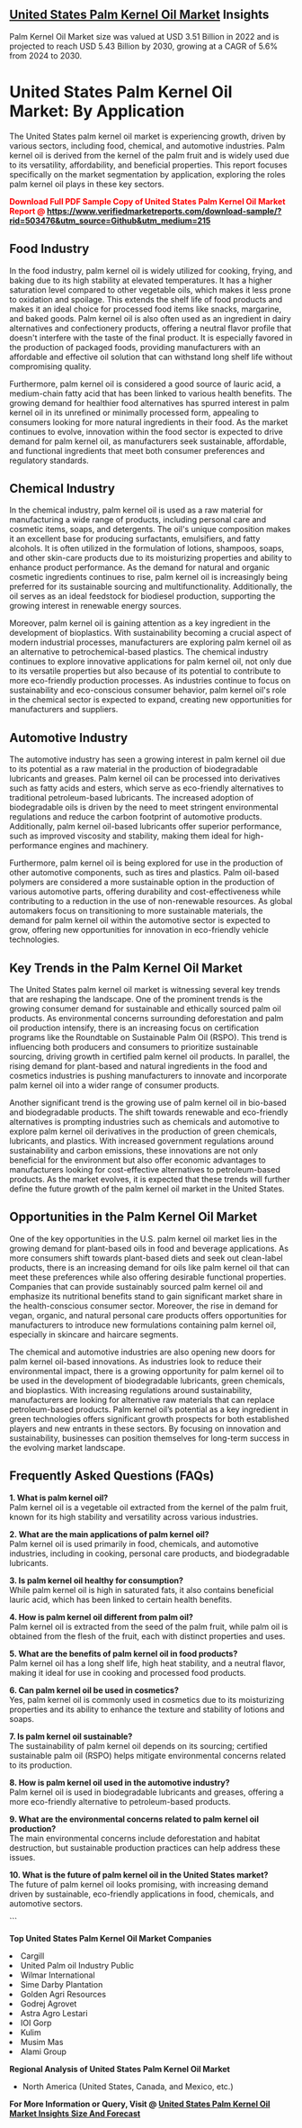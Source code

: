 <h2><a href="https://www.verifiedmarketreports.com/download-sample/?rid=503476&amp;utm_source=Github&amp;utm_medium=215" target="_blank">United States Palm Kernel Oil Market</a> Insights</h2><p>Palm Kernel Oil Market size was valued at USD 3.51 Billion in 2022 and is projected to reach USD 5.43 Billion by 2030, growing at a CAGR of 5.6% from 2024 to 2030.</p><p><h1>United States Palm Kernel Oil Market: By Application</h1><p>The United States palm kernel oil market is experiencing growth, driven by various sectors, including food, chemical, and automotive industries. Palm kernel oil is derived from the kernel of the palm fruit and is widely used due to its versatility, affordability, and beneficial properties. This report focuses specifically on the market segmentation by application, exploring the roles palm kernel oil plays in these key sectors. <strong><p><span class=""><span style="color: #ff0000;"><strong>Download Full PDF Sample Copy of United States Palm Kernel Oil Market Report</strong> @ </span><a href="https://www.verifiedmarketreports.com/download-sample/?rid=503476&amp;utm_source=Github&amp;utm_medium=215" target="_blank">https://www.verifiedmarketreports.com/download-sample/?rid=503476&amp;utm_source=Github&amp;utm_medium=215</a></span></p></strong></p><h2>Food Industry</h2><p>In the food industry, palm kernel oil is widely utilized for cooking, frying, and baking due to its high stability at elevated temperatures. It has a higher saturation level compared to other vegetable oils, which makes it less prone to oxidation and spoilage. This extends the shelf life of food products and makes it an ideal choice for processed food items like snacks, margarine, and baked goods. Palm kernel oil is also often used as an ingredient in dairy alternatives and confectionery products, offering a neutral flavor profile that doesn't interfere with the taste of the final product. It is especially favored in the production of packaged foods, providing manufacturers with an affordable and effective oil solution that can withstand long shelf life without compromising quality. <p>Furthermore, palm kernel oil is considered a good source of lauric acid, a medium-chain fatty acid that has been linked to various health benefits. The growing demand for healthier food alternatives has spurred interest in palm kernel oil in its unrefined or minimally processed form, appealing to consumers looking for more natural ingredients in their food. As the market continues to evolve, innovation within the food sector is expected to drive demand for palm kernel oil, as manufacturers seek sustainable, affordable, and functional ingredients that meet both consumer preferences and regulatory standards.</p><h2>Chemical Industry</h2><p>In the chemical industry, palm kernel oil is used as a raw material for manufacturing a wide range of products, including personal care and cosmetic items, soaps, and detergents. The oil's unique composition makes it an excellent base for producing surfactants, emulsifiers, and fatty alcohols. It is often utilized in the formulation of lotions, shampoos, soaps, and other skin-care products due to its moisturizing properties and ability to enhance product performance. As the demand for natural and organic cosmetic ingredients continues to rise, palm kernel oil is increasingly being preferred for its sustainable sourcing and multifunctionality. Additionally, the oil serves as an ideal feedstock for biodiesel production, supporting the growing interest in renewable energy sources. <p>Moreover, palm kernel oil is gaining attention as a key ingredient in the development of bioplastics. With sustainability becoming a crucial aspect of modern industrial processes, manufacturers are exploring palm kernel oil as an alternative to petrochemical-based plastics. The chemical industry continues to explore innovative applications for palm kernel oil, not only due to its versatile properties but also because of its potential to contribute to more eco-friendly production processes. As industries continue to focus on sustainability and eco-conscious consumer behavior, palm kernel oil's role in the chemical sector is expected to expand, creating new opportunities for manufacturers and suppliers.</p><h2>Automotive Industry</h2><p>The automotive industry has seen a growing interest in palm kernel oil due to its potential as a raw material in the production of biodegradable lubricants and greases. Palm kernel oil can be processed into derivatives such as fatty acids and esters, which serve as eco-friendly alternatives to traditional petroleum-based lubricants. The increased adoption of biodegradable oils is driven by the need to meet stringent environmental regulations and reduce the carbon footprint of automotive products. Additionally, palm kernel oil-based lubricants offer superior performance, such as improved viscosity and stability, making them ideal for high-performance engines and machinery. <p>Furthermore, palm kernel oil is being explored for use in the production of other automotive components, such as tires and plastics. Palm oil-based polymers are considered a more sustainable option in the production of various automotive parts, offering durability and cost-effectiveness while contributing to a reduction in the use of non-renewable resources. As global automakers focus on transitioning to more sustainable materials, the demand for palm kernel oil within the automotive sector is expected to grow, offering new opportunities for innovation in eco-friendly vehicle technologies.</p><h2>Key Trends in the Palm Kernel Oil Market</h2><p>The United States palm kernel oil market is witnessing several key trends that are reshaping the landscape. One of the prominent trends is the growing consumer demand for sustainable and ethically sourced palm oil products. As environmental concerns surrounding deforestation and palm oil production intensify, there is an increasing focus on certification programs like the Roundtable on Sustainable Palm Oil (RSPO). This trend is influencing both producers and consumers to prioritize sustainable sourcing, driving growth in certified palm kernel oil products. In parallel, the rising demand for plant-based and natural ingredients in the food and cosmetics industries is pushing manufacturers to innovate and incorporate palm kernel oil into a wider range of consumer products. <p>Another significant trend is the growing use of palm kernel oil in bio-based and biodegradable products. The shift towards renewable and eco-friendly alternatives is prompting industries such as chemicals and automotive to explore palm kernel oil derivatives in the production of green chemicals, lubricants, and plastics. With increased government regulations around sustainability and carbon emissions, these innovations are not only beneficial for the environment but also offer economic advantages to manufacturers looking for cost-effective alternatives to petroleum-based products. As the market evolves, it is expected that these trends will further define the future growth of the palm kernel oil market in the United States.</p><h2>Opportunities in the Palm Kernel Oil Market</h2><p>One of the key opportunities in the U.S. palm kernel oil market lies in the growing demand for plant-based oils in food and beverage applications. As more consumers shift towards plant-based diets and seek out clean-label products, there is an increasing demand for oils like palm kernel oil that can meet these preferences while also offering desirable functional properties. Companies that can provide sustainably sourced palm kernel oil and emphasize its nutritional benefits stand to gain significant market share in the health-conscious consumer sector. Moreover, the rise in demand for vegan, organic, and natural personal care products offers opportunities for manufacturers to introduce new formulations containing palm kernel oil, especially in skincare and haircare segments. <p>The chemical and automotive industries are also opening new doors for palm kernel oil-based innovations. As industries look to reduce their environmental impact, there is a growing opportunity for palm kernel oil to be used in the development of biodegradable lubricants, green chemicals, and bioplastics. With increasing regulations around sustainability, manufacturers are looking for alternative raw materials that can replace petroleum-based products. Palm kernel oil’s potential as a key ingredient in green technologies offers significant growth prospects for both established players and new entrants in these sectors. By focusing on innovation and sustainability, businesses can position themselves for long-term success in the evolving market landscape.</p><h2>Frequently Asked Questions (FAQs)</h2><p><strong>1. What is palm kernel oil?</strong> <br>Palm kernel oil is a vegetable oil extracted from the kernel of the palm fruit, known for its high stability and versatility across various industries.</p><p><strong>2. What are the main applications of palm kernel oil?</strong> <br>Palm kernel oil is used primarily in food, chemicals, and automotive industries, including in cooking, personal care products, and biodegradable lubricants.</p><p><strong>3. Is palm kernel oil healthy for consumption?</strong> <br>While palm kernel oil is high in saturated fats, it also contains beneficial lauric acid, which has been linked to certain health benefits.</p><p><strong>4. How is palm kernel oil different from palm oil?</strong> <br>Palm kernel oil is extracted from the seed of the palm fruit, while palm oil is obtained from the flesh of the fruit, each with distinct properties and uses.</p><p><strong>5. What are the benefits of palm kernel oil in food products?</strong> <br>Palm kernel oil has a long shelf life, high heat stability, and a neutral flavor, making it ideal for use in cooking and processed food products.</p><p><strong>6. Can palm kernel oil be used in cosmetics?</strong> <br>Yes, palm kernel oil is commonly used in cosmetics due to its moisturizing properties and its ability to enhance the texture and stability of lotions and soaps.</p><p><strong>7. Is palm kernel oil sustainable?</strong> <br>The sustainability of palm kernel oil depends on its sourcing; certified sustainable palm oil (RSPO) helps mitigate environmental concerns related to its production.</p><p><strong>8. How is palm kernel oil used in the automotive industry?</strong> <br>Palm kernel oil is used in biodegradable lubricants and greases, offering a more eco-friendly alternative to petroleum-based products.</p><p><strong>9. What are the environmental concerns related to palm kernel oil production?</strong> <br>The main environmental concerns include deforestation and habitat destruction, but sustainable production practices can help address these issues.</p><p><strong>10. What is the future of palm kernel oil in the United States market?</strong> <br>The future of palm kernel oil looks promising, with increasing demand driven by sustainable, eco-friendly applications in food, chemicals, and automotive sectors.</p>```</p><p><strong>Top United States Palm Kernel Oil Market Companies</strong></p><div data-test-id=""><p><li>Cargill</li><li> United Palm oil Industry Public</li><li> Wilmar International</li><li> Sime Darby Plantation</li><li> Golden Agri Resources</li><li> Godrej Agrovet</li><li> Astra Agro Lestari</li><li> IOI Gorp</li><li> Kulim</li><li> Musim Mas</li><li> Alami Group</li></p><div><strong>Regional Analysis of&nbsp;United States Palm Kernel Oil Market</strong></div><ul><li dir="ltr"><p dir="ltr">North America&nbsp;(United States, Canada, and Mexico, etc.)</p></li></ul><p><strong>For More Information or Query, Visit @&nbsp;</strong><strong><a href="https://www.verifiedmarketreports.com/product/palm-kernel-oil-market-size-and-forecast/?utm_source=Github&amp;utm_medium=215" target="_blank">United States Palm Kernel Oil Market Insights Size And Forecast</a></strong></p></div>
